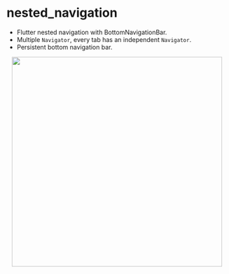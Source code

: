 # nested_navigation

-   Flutter nested navigation with BottomNavigationBar.
-   Multiple `Navigator`, every tab has an independent `Navigator`.
-   Persistent bottom navigation bar.

<p align="center">
  <img src="https://github.com/hoc081098/hoc081098.github.io/raw/master/nested_navigation/ezgif.com-video-to-gif.gif" height="480"/>
</p>
